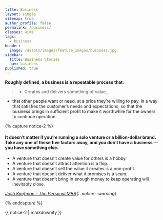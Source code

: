 ```yaml
---
title: Business
layout: single
sitemap: true
author_profile: false
permalink: /business/
classes: wide
tags:
  - business
header:
  image: /assets/images/feature_images/business.jpg
sidebar:
  title: Business Stories
  nav: business
published: true
---
```


**Roughly defined, a business is a repeatable process that:**

> * Creates and delivers something of value, 
  * that other people want or need, at a price they’re willing to pay, in a way that satisfies the customer’s needs and expectations, so that the business brings in sufficient profit to make it worthwhile for the owners to continue operation.


{% capture notice-2 %}
#### It doesn’t matter if you’re running a solo venture or a billion-dollar brand. Take any one of these five factors away, and you don’t have a business — you have something else.

* A venture that doesn’t create value for others is a hobby.
* A venture that doesn’t attract attention is a flop.
* A venture that doesn’t sell the value it creates is a non-profit.
* A venture that doesn’t deliver what it promises is a scam.
* A venture that doesn’t bring in enough money to keep operating will inevitably close.

*[Josh Kaufman - The Personal MBA](https://personalmba.com/){: .notice--warning}*

{% endcapture %}
<div class="notice">{{ notice-2 | markdownify }}</div>



